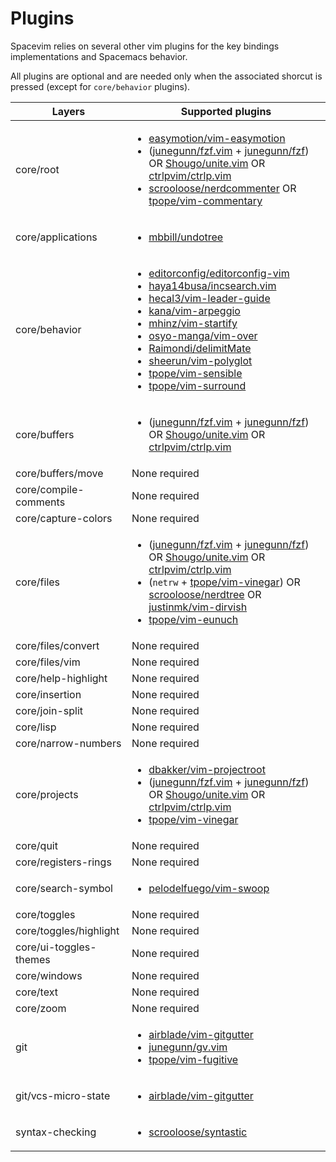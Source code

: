 # Plugins

Spacevim relies on several other vim plugins for the key bindings implementations and Spacemacs behavior.

All plugins are optional and are needed only when the associated shorcut is pressed (except for `core/behavior` plugins).

| Layers | Supported plugins |
| ------ | ------------------------------------------- |
| core/root | <ul><li>[easymotion/vim-easymotion][]</li><li>([junegunn/fzf.vim][] + [junegunn/fzf][]) OR [Shougo/unite.vim][] OR [ctrlpvim/ctrlp.vim][]</li><li>[scrooloose/nerdcommenter][] OR [tpope/vim-commentary][]</li></ul> |
| core/applications | <ul><li>[mbbill/undotree][]</li></ul> |
| core/behavior | <ul><li>[editorconfig/editorconfig-vim][]</li><li>[haya14busa/incsearch.vim][]</li><li>[hecal3/vim-leader-guide][]</li><li>[kana/vim-arpeggio][]</li><li>[mhinz/vim-startify][]</li><li>[osyo-manga/vim-over][]</li><li>[Raimondi/delimitMate][]</li><li>[sheerun/vim-polyglot][]</li><li>[tpope/vim-sensible][]</li><li>[tpope/vim-surround][]</li></ul> |
| core/buffers | <ul><li>([junegunn/fzf.vim][] + [junegunn/fzf][]) OR [Shougo/unite.vim][] OR [ctrlpvim/ctrlp.vim][]</li></ul> |
| core/buffers/move | None required |
| core/compile-comments | None required |
| core/capture-colors | None required |
| core/files | <ul><li>([junegunn/fzf.vim][] + [junegunn/fzf][]) OR [Shougo/unite.vim][] OR [ctrlpvim/ctrlp.vim][]</li><li>(`netrw` + [tpope/vim-vinegar][]) OR [scrooloose/nerdtree][] OR [justinmk/vim-dirvish][]</li><li>[tpope/vim-eunuch][]</li></ul> |
| core/files/convert | None required |
| core/files/vim | None required |
| core/help-highlight | None required |
| core/insertion | None required |
| core/join-split | None required |
| core/lisp | None required |
| core/narrow-numbers | None required |
| core/projects | <ul><li>[dbakker/vim-projectroot][]</li><li>([junegunn/fzf.vim][] + [junegunn/fzf][]) OR [Shougo/unite.vim][] OR [ctrlpvim/ctrlp.vim][]</li><li>[tpope/vim-vinegar][]</li></ul> |
| core/quit | None required |
| core/registers-rings | None required |
| core/search-symbol | <ul><li>[pelodelfuego/vim-swoop][]</li></ul> |
| core/toggles | None required |
| core/toggles/highlight | None required |
| core/ui-toggles-themes | None required |
| core/windows | None required |
| core/text | None required |
| core/zoom | None required |
| git | <ul><li>[airblade/vim-gitgutter][]</li><li>[junegunn/gv.vim][]</li><li>[tpope/vim-fugitive][]</li></ul> |
| git/vcs-micro-state | <ul><li>[airblade/vim-gitgutter][]</li></ul> |
| syntax-checking | <ul><li>[scrooloose/syntastic][]</li></ul> |

<!-- Plugins -->

[Raimondi/delimitMate]: https://github.com/Raimondi/delimitMate
[Shougo/unite.vim]: https://github.com/Shougo/unite.vim
[Shougo/vimfiler.vim]: https://github.com/Shougo/vimfiler.vim
[airblade/vim-gitgutter]: https://github.com/airblade/vim-gitgutter
[ctrlpvim/ctrlp.vim]: https://github.com/ctrlpvim/ctrlp.vim
[dbakker/vim-projectroot]: https://github.com/dbakker/vim-projectroot
[easymotion/vim-easymotion]: https://github.com/easymotion/vim-easymotion
[editorconfig/editorconfig-vim]: https://github.com/editorconfig/editorconfig-vim
[haya14busa/incsearch.vim]: https://github.com/haya14busa/incsearch.vim
[hecal3/vim-leader-guide]: https://github.com/hecal3/vim-leader-guide
[junegunn/fzf.vim]: https://github.com/junegunn/fzf.vim
[junegunn/fzf]: https://github.com/junegunn/fzf
[junegunn/gv.vim]: https://github.com/junegunn/gv.vim
[justinmk/vim-dirvish]: https://github.com/justinmk/vim-dirvish
[kana/vim-arpeggio]: https://github.com/kana/vim-arpeggio
[mbbill/undotree]: https://github.com/mbbill/undotree
[mhinz/vim-startify]: https://github.com/mhinz/vim-startify
[osyo-manga/vim-over]: https://github.com/osyo-manga/vim-over
[pelodelfuego/vim-swoop]: https://github.com/pelodelfuego/vim-swoop
[scrooloose/nerdcommenter]: https://github.com/scrooloose/nerdcommenter
[scrooloose/nerdtree]: https://github.com/scrooloose/nerdtree
[scrooloose/syntastic]: https://github.com/scrooloose/syntastic
[sheerun/vim-polyglot]: https://github.com/sheerun/vim-polyglot
[tpope/vim-commentary]: https://github.com/tpope/vim-commentary
[tpope/vim-eunuch]: https://github.com/tpope/vim-eunuch
[tpope/vim-fugitive]: https://github.com/tpope/vim-fugitive
[tpope/vim-sensible]: https://github.com/tpope/vim-sensible
[tpope/vim-surround]: https://github.com/tpope/vim-surround
[tpope/vim-vinegar]: https://github.com/tpope/vim-vinegar
